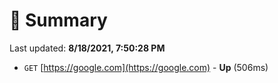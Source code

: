 # 📖 Summary
Last updated: **8/18/2021, 7:50:28 PM**

- `GET` [https://google.com](https://google.com) - **Up** (506ms)
